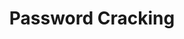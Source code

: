---
title: Password Cracking
time_start: 2023-04-06T19:00:00.000Z
time_close: ""
week_number: 11
credit:
  - Minh
  - Emma
featured: true
slides: Week 11_ Password Cracking.pdf
recording: ""
tags:
  - hashcat
---